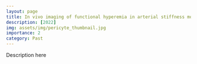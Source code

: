 ```yaml
---
layout: page
title: In vivo imaging of functional hyperemia in arterial stiffness model
description: [2022]
img: assets/img/pericyte_thumbnail.jpg
importance: 2
category: Past
---
```




Description here
